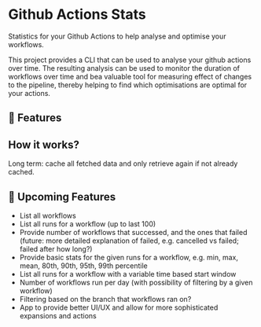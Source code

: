 # Github Actions Stats

Statistics for your Github Actions to help analyse and optimise your workflows.

This project provides a CLI that can be used to analyse your github actions over time.
The resulting analysis can be used to monitor the duration of workflows over time and bea valuable tool for measuring
effect of changes to the pipeline, thereby helping to find which optimisations are optimal for your actions. 

## 🌟 Features


## How it works?

Long term: cache all fetched data and only retrieve again if not already cached.

## 🌟 Upcoming Features
- List all workflows
- List all runs for a workflow (up to last 100)
- Provide number of workflows that successed, and the ones that failed (future: more detailed explanation of failed, 
    e.g. cancelled vs failed; failed after how long?)
- Provide basic stats for the given runs for a workflow, e.g. min, max, mean, 80th, 90th, 95th, 99th percentile
- List all runs for a workflow with a variable time based start window
- Number of workflows run per day (with possibility of filtering by a given workflow)
- Filtering based on the branch that workflows ran on? 
- App to provide better UI/UX and allow for more sophisticated expansions and actions
